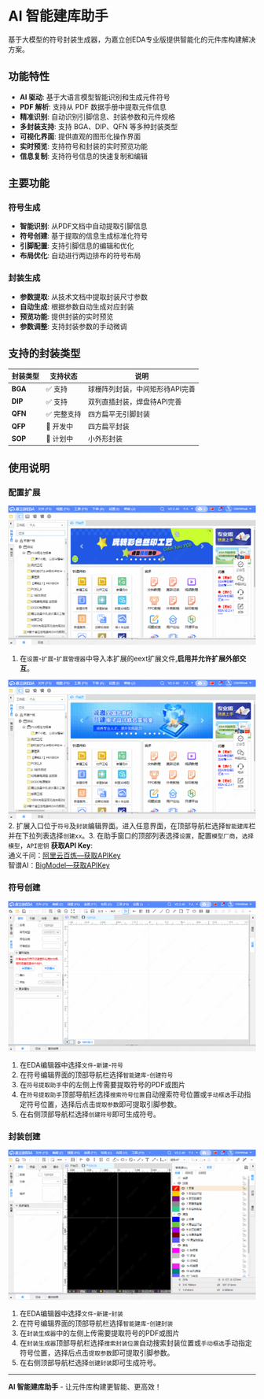 # AI 智能建库助手

基于大模型的符号封装生成器，为嘉立创EDA专业版提供智能化的元件库构建解决方案。

## 功能特性

- **AI 驱动**: 基于大语言模型智能识别和生成元件符号
- **PDF 解析**: 支持从 PDF 数据手册中提取元件信息
- **精准识别**: 自动识别引脚信息、封装参数和元件规格
- **多封装支持**: 支持 BGA、DIP、QFN 等多种封装类型
- **可视化界面**: 提供直观的图形化操作界面
- **实时预览**: 支持符号和封装的实时预览功能
- **信息复制**: 支持符号信息的快速复制和编辑

## 主要功能

### 符号生成

- **智能识别**: 从PDF文档中自动提取引脚信息
- **符号创建**: 基于提取的信息生成标准化符号
- **引脚配置**: 支持引脚信息的编辑和优化
- **布局优化**: 自动进行两边排布的符号布局

### 封装生成

- **参数提取**: 从技术文档中提取封装尺寸参数
- **自动生成**: 根据参数自动生成对应封装
- **预览功能**: 提供封装的实时预览
- **参数调整**: 支持封装参数的手动微调

## 支持的封装类型

| 封装类型 | 支持状态    | 说明                            |
| -------- | ----------- | ------------------------------- |
| **BGA**  | ✅ 支持     | 球栅阵列封装，中间矩形待API完善 |
| **DIP**  | ✅ 支持     | 双列直插封装，焊盘待API完善     |
| **QFN**  | ✅ 完整支持 | 四方扁平无引脚封装              |
| **QFP**  | 🔄 开发中   | 四方扁平封装                    |
| **SOP**  | 🔄 计划中   | 小外形封装                      |

## 使用说明

### 配置扩展

![1.gif](images/1.gif)

1. 在`设置`-`扩展`-`扩展管理器`中导入本扩展的eext扩展文件,**启用并允许扩展外部交互**。

![2.gif](images/2.gif) 2. 扩展入口位于`符号`及`封装`编辑界面。进入任意界面，在顶部导航栏选择`智能建库`栏并在下拉列表选择`创建xx`。3. 在助手窗口的顶部列表选择`设置`，配置`模型厂商`，`选择模型`，`API密钥`
**获取API Key**:  
 通义千问：[阿里云百炼—获取APIKey](https://bailian.console.aliyun.com/?tab=api#/api)  
 智谱AI：[BigModel—获取APIKey](https://docs.bigmodel.cn/cn/guide/develop/http/introduction#%E8%8E%B7%E5%8F%96-api-key)

### 符号创建

![3.gif](images/3.gif)

1. 在EDA编辑器中选择`文件`-`新建`-`符号`
2. 在符号编辑界面的顶部导航栏选择`智能建库`-`创建符号`
3. 在`符号提取助手`中的左侧上传需要提取符号的PDF或图片
4. 在`符号提取助手`顶部导航栏选择`搜索符号位置`自动搜索符号位置或`手动框选`手动指定符号位置，选择后点击`提取参数`即可提取引脚参数。
5. 在右侧顶部导航栏选择`创建符号`即可生成符号。

### 封装创建

![4.gif](images/4.gif)

1. 在EDA编辑器中选择`文件`-`新建`-`封装`
2. 在符号编辑界面的顶部导航栏选择`智能建库`-`创建封装`
3. 在`封装生成器`中的左侧上传需要提取符号的PDF或图片
4. 在`封装生成器`顶部导航栏选择`搜索封装位置`自动搜索封装位置或`手动框选`手动指定符号位置，选择后点击`提取参数`即可提取引脚参数。
5. 在右侧顶部导航栏选择`创建封装`即可生成符号。

---

**AI 智能建库助手** - 让元件库构建更智能、更高效！
